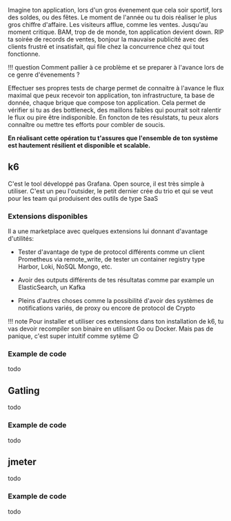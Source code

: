 Imagine ton application, lors d'un gros évenement que cela soir sportif, lors des soldes, ou des fêtes. Le moment de l'année ou tu dois réaliser le plus gros chiffre d'affaire. Les visiteurs afflue, comme les ventes. Jusqu'au moment critique. BAM, trop de de monde, ton application devient down. RIP ta soirée de records de ventes, bonjour la mauvaise publicité avec des clients frustré et insatisfait, qui file chez la concurrence chez qui tout fonctionne.  


!!! question
    Comment pallier à ce problème et se preparer à l'avance lors de ce genre d'évenements ?

Effectuer ses propres tests de charge permet de connaitre à l'avance le flux maximal que peux recevoir ton application, ton infrastructure, ta base de donnée, chaque brique que compose ton application. Cela permet de vérifier si tu as des bottleneck, des maillons faibles qui pourrait soit ralentir le flux ou pire être indisponible.
En foncton de tes résulstats, tu peux alors connaître ou mettre tes efforts pour combler de soucis.  

**En réalisant cette opération tu t'assures que l'ensemble de ton système est hautement résilient et disponible et scalable.**  

## k6
C'est le tool développé pas Grafana. Open source, il est très simple à utiliser. C'est un peu l'outsider, le petit dernier crée du trio et qui se veut pour les team qui produisent des outils de type SaaS

### Extensions disponibles 

Il a une marketplace avec quelques extensions lui donnant d'avantage d'utilités: 

- Tester d'avantage de type de protocol différents comme un client Prometheus via remote_write, de tester un container registry type Harbor, Loki, NoSQL Mongo, etc.

- Avoir des outputs différents de tes résultatas comme par example un ElasticSearch, un Kafka

- Pleins d'autres choses comme la possibilité d'avoir des systèmes de notifications variés, de proxy ou encore de protocol de Crypto

!!! note
    Pour installer et utiliser ces extensions dans ton installation de k6, tu vas devoir recompiler son binaire en utilisant Go ou Docker. Mais pas de panique, c'est super intuitif comme sytème 😉

### Example de code
todo

## Gatling
todo

### Example de code
todo

## jmeter
todo

### Example de code
todo
